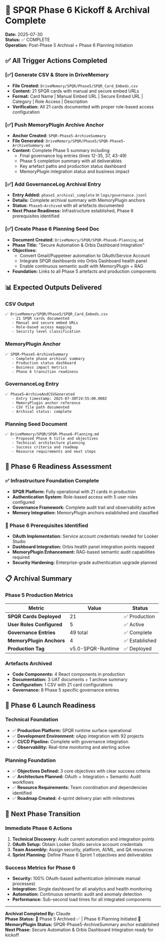 # 🚀 SPQR Phase 6 Kickoff & Archival Complete

**Date:** 2025-07-30  
**Status:** ✅ COMPLETE  
**Operation:** Post-Phase 5 Archival + Phase 6 Planning Initiation

## ✅ All Trigger Actions Completed

### [✅] Generate CSV & Store in DriveMemory
- **File Created:** `DriveMemory/SPQR/Phase5/SPQR_Card_Embeds.csv`
- **Content:** 21 SPQR cards with manual and secure embed URLs
- **Format:** Card Name | Manual Embed URL | Secure Embed URL | Category | Role Access | Description
- **Verification:** All 21 cards documented with proper role-based access configuration

### [✅] Push MemoryPlugin Archive Anchor
- **Anchor Created:** `SPQR-Phase5-ArchiveSummary`
- **File Generated:** `DriveMemory/SPQR/Phase5/SPQR-Phase5-ArchiveSummary.md`
- **Content:** Complete Phase 5 summary including:
  - Final governance log entries (lines 12-35, 37, 43-49)
  - Phase 5 completion summary with all deliverables
  - Key artefact paths and production status dashboard
  - MemoryPlugin integration status and business impact

### [✅] Add GovernanceLog Archival Entry
- **Entry Added:** `phase5_archival_complete` in `logs/governance.jsonl`
- **Details:** Complete archival summary with MemoryPlugin anchors
- **Status:** `Phase5–Archived` with all artefacts documented
- **Next Phase Readiness:** Infrastructure established, Phase 6 prerequisites identified

### [✅] Create Phase 6 Planning Seed Doc
- **Document Created:** `DriveMemory/SPQR/SPQR-Phase6-Planning.md`
- **Phase Title:** "Secure Automation & Orbis Dashboard Integration"
- **Objectives:** 
  - Convert Gmail/Puppeteer automation to OAuth/Service Account
  - Integrate SPQR dashboards into Orbis Dashboard health panel
  - Enable continuous semantic audit with MemoryPlugin + RAG
- **Foundation:** Links to all Phase 5 artefacts and production components

## 📊 Expected Outputs Delivered

### CSV Output
```
✅ DriveMemory/SPQR/Phase5/SPQR_Card_Embeds.csv
   - 21 SPQR cards documented
   - Manual and secure embed URLs
   - Role-based access mapping
   - Security level classification
```

### MemoryPlugin Anchor
```
✅ SPQR-Phase5-ArchiveSummary
   - Complete phase archival summary
   - Production status dashboard
   - Business impact metrics
   - Phase 6 transition readiness
```

### GovernanceLog Entry
```
✅ Phase5–ArchiveAndCSVGenerated
   - Entry timestamp: 2025-07-30T19:55:00.000Z
   - MemoryPlugin anchor reference
   - CSV file path documented
   - Archival status: complete
```

### Planning Seed Document
```
✅ DriveMemory/SPQR/SPQR-Phase6-Planning.md
   - Proposed Phase 6 title and objectives
   - Technical architecture planning
   - Success criteria and roadmap
   - Resource requirements and next steps
```

## 🎯 Phase 6 Readiness Assessment

### ✅ Infrastructure Foundation Complete
- **SPQR Platform:** Fully operational with 21 cards in production
- **Authentication System:** Role-based access with 5 user roles configured
- **Governance Framework:** Complete audit trail and observability active
- **Memory Integration:** MemoryPlugin anchors established and classified

### 🔲 Phase 6 Prerequisites Identified
- **OAuth Implementation:** Service account credentials needed for Looker Studio
- **Dashboard Integration:** Orbis health panel integration points mapped
- **MemoryPlugin Enhancement:** RAG-based semantic audit capabilities required
- **Security Hardening:** Enterprise-grade authentication upgrade planned

## 📋 Archival Summary

### Phase 5 Production Metrics
| Metric | Value | Status |
|--------|-------|--------|
| **SPQR Cards Deployed** | 21 | ✅ Production |
| **User Roles Configured** | 5 | ✅ Active |
| **Governance Entries** | 49 total | ✅ Complete |
| **MemoryPlugin Anchors** | 4 | ✅ Established |
| **Production Tag** | v5.0-SPQR-Runtime | ✅ Deployed |

### Artefacts Archived
- **Code Components:** 4 React components in production
- **Documentation:** 3 UAT documents + 1 archive summary
- **Configuration:** 1 CSV with 21 card configurations
- **Governance:** 8 Phase 5 specific governance entries

## 🚀 Phase 6 Launch Readiness

### Technical Foundation
- ✅ **Production Platform:** SPQR runtime surface operational
- ✅ **Development Environment:** oApp integration with 92 projects
- ✅ **CI/CD Pipeline:** Complete with governance integration
- ✅ **Observability:** Real-time monitoring and alerting active

### Planning Foundation
- ✅ **Objectives Defined:** 3 core objectives with clear success criteria
- ✅ **Architecture Planned:** OAuth + Integration + Semantic Audit workflows
- ✅ **Resource Requirements:** Team coordination and dependencies identified
- ✅ **Roadmap Created:** 4-sprint delivery plan with milestones

## 🔄 Next Phase Transition

### Immediate Phase 6 Actions
1. **Technical Discovery:** Audit current automation and integration points
2. **OAuth Setup:** Obtain Looker Studio service account credentials
3. **Team Assembly:** Assign security, platform, AI/ML, and QA resources
4. **Sprint Planning:** Define Phase 6 Sprint 1 objectives and deliverables

### Success Metrics for Phase 6
- **Security:** 100% OAuth-based authentication (eliminate manual processes)
- **Integration:** Single dashboard for all analytics and health monitoring
- **Automation:** Continuous semantic audit and anomaly detection
- **Performance:** Sub-second load times for all integrated components

---

**Archival Completed By:** Claude  
**Phase Status:** 🎉 Phase 5 Archived ✅ | Phase 6 Planning Initiated 🌱  
**MemoryPlugin Status:** SPQR-Phase5-ArchiveSummary anchor established  
**Next Phase:** Secure Automation & Orbis Dashboard Integration ready for kickoff